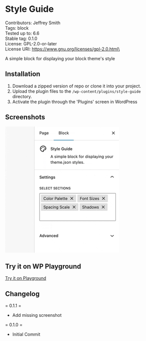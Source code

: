 # Style Guide

Contributors: Jeffrey Smith\
Tags: block\
Tested up to: 6.6\
Stable tag: 0.1.0\
License: GPL-2.0-or-later\
License URI: https://www.gnu.org/licenses/gpl-2.0.html\

A simple block for displaying your block theme's style

## Installation

1. Download a zipped version of repo or clone it into your project.
2. Upload the plugin files to the `/wp-content/plugins/style-guide` directory.
3. Activate the plugin through the 'Plugins' screen in WordPress

## Screenshots

![Selecting and removing style guide sections in the Inspector controls sidebar of a WordPress editor](./assets/screenshot-1.gif "After installation, add the new Style Guide block to your page. You then have the option to add or remove different style guide sections.")

## Try it on WP Playground

<a href="https://playground.wordpress.net/?blueprint-url=https://raw.githubusercontent.com/jeffreysmithart/style-guide/refs/heads/main/_playground/blueprint.json" target="_blank">Try it on Playground</a>

## Changelog

= 0.1.1 =

- Add missing screenshot

= 0.1.0 =

- Initial Commit
